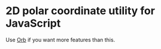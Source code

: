 2D polar coordinate utility for JavaScript
==========================================

Use [Orb](https://github.com/benelsen/orb) if you want more features than this.
